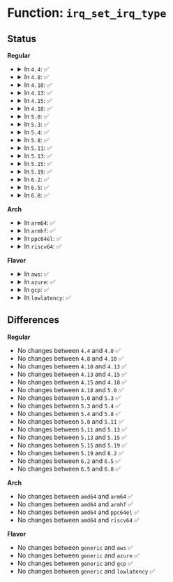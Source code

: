 # Function: <code>irq_set_irq_type</code>

## Status
<b>Regular</b>
<ul>
<li>
<details>
<summary>In <code>4.4</code>: ✅</summary>

```c
int irq_set_irq_type(unsigned int irq, unsigned int type);
```

**Collision:** Unique Global

**Inline:** No

**Transformation:** False

**Instances:**

```
In kernel/irq/chip.c (ffffffff810dda90)
Location: kernel/irq/chip.c:70
Inline: False
Direct callers:
  - kernel/irq/irqdomain.c:irq_create_fwspec_mapping
  - drivers/gpio/gpiolib.c:gpiochip_irq_map
  - drivers/mfd/tps65912-irq.c:tps65912_irq_init
  - drivers/mfd/ezx-pcap.c:ezx_pcap_probe
```
**Symbols:**

```
ffffffff810dda90-ffffffff810ddb16: irq_set_irq_type (STB_GLOBAL)
```
</details>
</li>
<li>
<details>
<summary>In <code>4.8</code>: ✅</summary>

```c
int irq_set_irq_type(unsigned int irq, unsigned int type);
```

**Collision:** Unique Global

**Inline:** No

**Transformation:** False

**Instances:**

```
In kernel/irq/chip.c (ffffffff810e32a0)
Location: kernel/irq/chip.c:70
Inline: False
Direct callers:
  - drivers/gpio/gpiolib.c:gpiochip_irq_map
  - drivers/gpio/gpiolib-acpi.c:acpi_dev_gpio_irq_get
  - drivers/mfd/ezx-pcap.c:ezx_pcap_probe
```
**Symbols:**

```
ffffffff810e32a0-ffffffff810e3327: irq_set_irq_type (STB_GLOBAL)
```
</details>
</li>
<li>
<details>
<summary>In <code>4.10</code>: ✅</summary>

```c
int irq_set_irq_type(unsigned int irq, unsigned int type);
```

**Collision:** Unique Global

**Inline:** No

**Transformation:** False

**Instances:**

```
In kernel/irq/chip.c (ffffffff810e9b60)
Location: kernel/irq/chip.c:70
Inline: False
Direct callers:
  - drivers/gpio/gpiolib.c:gpiochip_irq_map
  - drivers/gpio/gpiolib-acpi.c:acpi_dev_gpio_irq_get
  - drivers/mfd/ezx-pcap.c:ezx_pcap_probe
```
**Symbols:**

```
ffffffff810e9b60-ffffffff810e9be4: irq_set_irq_type (STB_GLOBAL)
```
</details>
</li>
<li>
<details>
<summary>In <code>4.13</code>: ✅</summary>

```c
int irq_set_irq_type(unsigned int irq, unsigned int type);
```

**Collision:** Unique Global

**Inline:** No

**Transformation:** False

**Instances:**

```
In kernel/irq/chip.c (ffffffff810e9080)
Location: kernel/irq/chip.c:70
Inline: False
Direct callers:
  - drivers/gpio/gpiolib.c:gpiochip_irq_map
  - drivers/gpio/gpiolib-acpi.c:acpi_dev_gpio_irq_get
  - drivers/mfd/ezx-pcap.c:ezx_pcap_probe
```
**Symbols:**

```
ffffffff810e9080-ffffffff810e9104: irq_set_irq_type (STB_GLOBAL)
```
</details>
</li>
<li>
<details>
<summary>In <code>4.15</code>: ✅</summary>

```c
int irq_set_irq_type(unsigned int irq, unsigned int type);
```

**Collision:** Unique Global

**Inline:** No

**Transformation:** False

**Instances:**

```
In kernel/irq/chip.c (ffffffff810f14e0)
Location: kernel/irq/chip.c:70
Inline: False
Direct callers:
  - drivers/gpio/gpiolib.c:gpiochip_irq_map
  - drivers/gpio/gpiolib-acpi.c:acpi_dev_gpio_irq_get
  - drivers/mfd/ezx-pcap.c:ezx_pcap_probe
```
**Symbols:**

```
ffffffff810f14e0-ffffffff810f1564: irq_set_irq_type (STB_GLOBAL)
```
</details>
</li>
<li>
<details>
<summary>In <code>4.18</code>: ✅</summary>

```c
int irq_set_irq_type(unsigned int irq, unsigned int type);
```

**Collision:** Unique Global

**Inline:** No

**Transformation:** False

**Instances:**

```
In kernel/irq/chip.c (ffffffff810f9920)
Location: kernel/irq/chip.c:68
Inline: False
Direct callers:
  - drivers/gpio/gpiolib.c:gpiochip_irq_map
  - drivers/gpio/gpiolib-acpi.c:acpi_dev_gpio_irq_get
  - drivers/mfd/ezx-pcap.c:ezx_pcap_probe
```
**Symbols:**

```
ffffffff810f9920-ffffffff810f99a4: irq_set_irq_type (STB_GLOBAL)
```
</details>
</li>
<li>
<details>
<summary>In <code>5.0</code>: ✅</summary>

```c
int irq_set_irq_type(unsigned int irq, unsigned int type);
```

**Collision:** Unique Global

**Inline:** No

**Transformation:** False

**Instances:**

```
In kernel/irq/chip.c (ffffffff811050d0)
Location: kernel/irq/chip.c:68
Inline: False
Direct callers:
  - drivers/gpio/gpiolib.c:gpiochip_irq_map
  - drivers/gpio/gpiolib-acpi.c:acpi_dev_gpio_irq_get
  - drivers/mfd/ezx-pcap.c:ezx_pcap_probe
```
**Symbols:**

```
ffffffff811050d0-ffffffff81105154: irq_set_irq_type (STB_GLOBAL)
```
</details>
</li>
<li>
<details>
<summary>In <code>5.3</code>: ✅</summary>

```c
int irq_set_irq_type(unsigned int irq, unsigned int type);
```

**Collision:** Unique Global

**Inline:** No

**Transformation:** False

**Instances:**

```
In kernel/irq/chip.c (ffffffff8110e3b0)
Location: kernel/irq/chip.c:68
Inline: False
Direct callers:
  - drivers/gpio/gpiolib.c:gpiochip_irq_map
  - drivers/gpio/gpiolib-acpi.c:acpi_dev_gpio_irq_get
  - drivers/mfd/ezx-pcap.c:ezx_pcap_probe
```
**Symbols:**

```
ffffffff8110e3b0-ffffffff8110e436: irq_set_irq_type (STB_GLOBAL)
```
</details>
</li>
<li>
<details>
<summary>In <code>5.4</code>: ✅</summary>

```c
int irq_set_irq_type(unsigned int irq, unsigned int type);
```

**Collision:** Unique Global

**Inline:** No

**Transformation:** False

**Instances:**

```
In kernel/irq/chip.c (ffffffff8111a670)
Location: kernel/irq/chip.c:68
Inline: False
Direct callers:
  - drivers/gpio/gpiolib.c:gpiochip_irq_map
  - drivers/gpio/gpiolib-acpi.c:acpi_dev_gpio_irq_get
  - drivers/mfd/ezx-pcap.c:ezx_pcap_probe
```
**Symbols:**

```
ffffffff8111a670-ffffffff8111a6f6: irq_set_irq_type (STB_GLOBAL)
```
</details>
</li>
<li>
<details>
<summary>In <code>5.8</code>: ✅</summary>

```c
int irq_set_irq_type(unsigned int irq, unsigned int type);
```

**Collision:** Unique Global

**Inline:** No

**Transformation:** False

**Instances:**

```
In kernel/irq/chip.c (ffffffff811266f0)
Location: kernel/irq/chip.c:68
Inline: False
Direct callers:
  - drivers/gpio/gpiolib.c:gpiochip_irq_map
  - drivers/gpio/gpiolib-acpi.c:acpi_dev_gpio_irq_get
  - drivers/mfd/ezx-pcap.c:ezx_pcap_probe
```
**Symbols:**

```
ffffffff811266f0-ffffffff81126776: irq_set_irq_type (STB_GLOBAL)
```
</details>
</li>
<li>
<details>
<summary>In <code>5.11</code>: ✅</summary>

```c
int irq_set_irq_type(unsigned int irq, unsigned int type);
```

**Collision:** Unique Global

**Inline:** No

**Transformation:** False

**Instances:**

```
In kernel/irq/chip.c (ffffffff81122320)
Location: kernel/irq/chip.c:68
Inline: False
Direct callers:
  - drivers/gpio/gpiolib.c:gpiochip_irq_map
  - drivers/gpio/gpiolib-acpi.c:acpi_dev_gpio_irq_get_by
  - drivers/mfd/ezx-pcap.c:ezx_pcap_probe
```
**Symbols:**

```
ffffffff81122320-ffffffff811223a6: irq_set_irq_type (STB_GLOBAL)
```
</details>
</li>
<li>
<details>
<summary>In <code>5.13</code>: ✅</summary>

```c
int irq_set_irq_type(unsigned int irq, unsigned int type);
```

**Collision:** Unique Global

**Inline:** No

**Transformation:** False

**Instances:**

```
In kernel/irq/chip.c (ffffffff811226a0)
Location: kernel/irq/chip.c:68
Inline: False
Direct callers:
  - drivers/gpio/gpiolib.c:gpiochip_irq_map
  - drivers/gpio/gpiolib-acpi.c:acpi_dev_gpio_irq_get_by
  - drivers/mfd/ezx-pcap.c:ezx_pcap_probe
```
**Symbols:**

```
ffffffff811226a0-ffffffff81122726: irq_set_irq_type (STB_GLOBAL)
```
</details>
</li>
<li>
<details>
<summary>In <code>5.15</code>: ✅</summary>

```c
int irq_set_irq_type(unsigned int irq, unsigned int type);
```

**Collision:** Unique Global

**Inline:** No

**Transformation:** False

**Instances:**

```
In kernel/irq/chip.c (ffffffff81142c50)
Location: kernel/irq/chip.c:68
Inline: False
Direct callers:
  - drivers/gpio/gpiolib.c:gpiochip_irq_map
  - drivers/gpio/gpiolib-acpi.c:acpi_dev_gpio_irq_get_by
  - drivers/mfd/ezx-pcap.c:ezx_pcap_probe
```
**Symbols:**

```
ffffffff81142c50-ffffffff81142cd6: irq_set_irq_type (STB_GLOBAL)
```
</details>
</li>
<li>
<details>
<summary>In <code>5.19</code>: ✅</summary>

```c
int irq_set_irq_type(unsigned int irq, unsigned int type);
```

**Collision:** Unique Global

**Inline:** No

**Transformation:** False

**Instances:**

```
In kernel/irq/chip.c (ffffffff81166910)
Location: kernel/irq/chip.c:65
Inline: False
Direct callers:
  - drivers/gpio/gpiolib.c:gpiochip_irq_map
  - drivers/gpio/gpiolib-acpi.c:acpi_dev_gpio_irq_get_by
  - drivers/mfd/ezx-pcap.c:ezx_pcap_probe
```
**Symbols:**

```
ffffffff81166910-ffffffff811669a8: irq_set_irq_type (STB_GLOBAL)
```
</details>
</li>
<li>
<details>
<summary>In <code>6.2</code>: ✅</summary>

```c
int irq_set_irq_type(unsigned int irq, unsigned int type);
```

**Collision:** Unique Global

**Inline:** No

**Transformation:** False

**Instances:**

```
In kernel/irq/chip.c (ffffffff8119abd0)
Location: kernel/irq/chip.c:65
Inline: False
Direct callers:
  - drivers/gpio/gpiolib.c:gpiochip_irq_map
  - drivers/gpio/gpiolib-acpi.c:acpi_dev_gpio_irq_wake_get_by
  - drivers/mfd/ezx-pcap.c:ezx_pcap_probe
```
**Symbols:**

```
ffffffff8119abd0-ffffffff8119ac68: irq_set_irq_type (STB_GLOBAL)
```
</details>
</li>
<li>
<details>
<summary>In <code>6.5</code>: ✅</summary>

```c
int irq_set_irq_type(unsigned int irq, unsigned int type);
```

**Collision:** Unique Global

**Inline:** No

**Transformation:** False

**Instances:**

```
In kernel/irq/chip.c (ffffffff811ac930)
Location: kernel/irq/chip.c:65
Inline: False
Direct callers:
  - drivers/gpio/gpiolib.c:gpiochip_irq_map
  - drivers/gpio/gpiolib-acpi.c:acpi_dev_gpio_irq_wake_get_by
  - drivers/mfd/ezx-pcap.c:ezx_pcap_probe
```
**Symbols:**

```
ffffffff811ac930-ffffffff811ac9c8: irq_set_irq_type (STB_GLOBAL)
```
</details>
</li>
<li>
<details>
<summary>In <code>6.8</code>: ✅</summary>

```c
int irq_set_irq_type(unsigned int irq, unsigned int type);
```

**Collision:** Unique Global

**Inline:** No

**Transformation:** False

**Instances:**

```
In kernel/irq/chip.c (ffffffff811bc530)
Location: kernel/irq/chip.c:65
Inline: False
Direct callers:
  - drivers/gpio/gpiolib.c:gpiochip_irq_map
  - drivers/gpio/gpiolib-acpi.c:acpi_dev_gpio_irq_wake_get_by
  - drivers/mfd/ezx-pcap.c:ezx_pcap_probe
```
**Symbols:**

```
ffffffff811bc530-ffffffff811bc5c8: irq_set_irq_type (STB_GLOBAL)
```
</details>
</li>
</ul>
<b>Arch</b>
<ul>
<li>
<details>
<summary>In <code>arm64</code>: ✅</summary>

```c
int irq_set_irq_type(unsigned int irq, unsigned int type);
```

**Collision:** Unique Global

**Inline:** No

**Transformation:** False

**Instances:**

```
In kernel/irq/chip.c (ffff80001017dd10)
Location: kernel/irq/chip.c:68
Inline: False
Direct callers:
  - drivers/gpio/gpiolib.c:gpiochip_irq_map
  - drivers/gpio/gpiolib-acpi.c:acpi_dev_gpio_irq_get
  - drivers/gpio/gpio-davinci.c:davinci_gpio_irq_map
  - drivers/mfd/ezx-pcap.c:ezx_pcap_probe
```
**Symbols:**

```
ffff80001017dd10-ffff80001017ddac: irq_set_irq_type (STB_GLOBAL)
```
</details>
</li>
<li>
<details>
<summary>In <code>armhf</code>: ✅</summary>

```c
int irq_set_irq_type(unsigned int irq, unsigned int type);
```

**Collision:** Unique Global

**Inline:** No

**Transformation:** False

**Instances:**

```
In kernel/irq/chip.c (c03ce51c)
Location: kernel/irq/chip.c:68
Inline: False
Direct callers:
  - drivers/gpio/gpiolib.c:gpiochip_irq_map
  - drivers/gpio/gpio-htc-egpio.c:egpio_probe
  - drivers/mfd/asic3.c:asic3_probe
  - drivers/mfd/t7l66xb.c:t7l66xb_probe
  - drivers/mfd/tc6393xb.c:tc6393xb_probe
  - drivers/mfd/ezx-pcap.c:ezx_pcap_probe
  - drivers/staging/emxx_udc/emxx_udc.c:nbu2ss_drv_probe
```
**Symbols:**

```
c03ce51c-c03ce5b4: irq_set_irq_type (STB_GLOBAL)
```
</details>
</li>
<li>
<details>
<summary>In <code>ppc64el</code>: ✅</summary>

```c
int irq_set_irq_type(unsigned int irq, unsigned int type);
```

**Collision:** Unique Global

**Inline:** No

**Transformation:** False

**Instances:**

```
In kernel/irq/chip.c (c0000000001d8630)
Location: kernel/irq/chip.c:68
Inline: False
Direct callers:
  - arch/powerpc/kernel/pci-common.c:pcibios_setup_device
  - arch/powerpc/sysdev/mpic.c:mpic_host_map
  - arch/powerpc/sysdev/mpic_u3msi.c:u3msi_setup_msi_irqs
  - drivers/gpio/gpiolib.c:gpiochip_irq_map
  - drivers/mfd/ezx-pcap.c:ezx_pcap_probe
```
**Symbols:**

```
c0000000001d8630-c0000000001d86e8: irq_set_irq_type (STB_GLOBAL)
```
</details>
</li>
<li>
<details>
<summary>In <code>riscv64</code>: ✅</summary>

```c
int irq_set_irq_type(unsigned int irq, unsigned int type);
```

**Collision:** Unique Global

**Inline:** No

**Transformation:** False

**Instances:**

```
In kernel/irq/chip.c (ffffffe0001168d6)
Location: kernel/irq/chip.c:68
Inline: False
Direct callers:
  - drivers/gpio/gpiolib.c:gpiochip_irq_map
  - drivers/mfd/ezx-pcap.c:ezx_pcap_probe
```
**Symbols:**

```
ffffffe0001168d6-ffffffe00011693a: irq_set_irq_type (STB_GLOBAL)
```
</details>
</li>
</ul>
<b>Flavor</b>
<ul>
<li>
<details>
<summary>In <code>aws</code>: ✅</summary>

```c
int irq_set_irq_type(unsigned int irq, unsigned int type);
```

**Collision:** Unique Global

**Inline:** No

**Transformation:** False

**Instances:**

```
In kernel/irq/chip.c (ffffffff81112c50)
Location: kernel/irq/chip.c:68
Inline: False
Direct callers:
  - drivers/gpio/gpiolib.c:gpiochip_irq_map
  - drivers/gpio/gpiolib-acpi.c:acpi_dev_gpio_irq_get
  - drivers/mfd/ezx-pcap.c:ezx_pcap_probe
```
**Symbols:**

```
ffffffff81112c50-ffffffff81112cd6: irq_set_irq_type (STB_GLOBAL)
```
</details>
</li>
<li>
<details>
<summary>In <code>azure</code>: ✅</summary>

```c
int irq_set_irq_type(unsigned int irq, unsigned int type);
```

**Collision:** Unique Global

**Inline:** No

**Transformation:** False

**Instances:**

```
In kernel/irq/chip.c (ffffffff81103970)
Location: kernel/irq/chip.c:68
Inline: False
Direct callers:
  - drivers/gpio/gpiolib.c:gpiochip_irq_map
  - drivers/gpio/gpiolib-acpi.c:acpi_dev_gpio_irq_get
  - drivers/mfd/ezx-pcap.c:ezx_pcap_probe
```
**Symbols:**

```
ffffffff81103970-ffffffff811039f6: irq_set_irq_type (STB_GLOBAL)
```
</details>
</li>
<li>
<details>
<summary>In <code>gcp</code>: ✅</summary>

```c
int irq_set_irq_type(unsigned int irq, unsigned int type);
```

**Collision:** Unique Global

**Inline:** No

**Transformation:** False

**Instances:**

```
In kernel/irq/chip.c (ffffffff81110b40)
Location: kernel/irq/chip.c:68
Inline: False
Direct callers:
  - drivers/gpio/gpiolib.c:gpiochip_irq_map
  - drivers/gpio/gpiolib-acpi.c:acpi_dev_gpio_irq_get
  - drivers/mfd/ezx-pcap.c:ezx_pcap_probe
```
**Symbols:**

```
ffffffff81110b40-ffffffff81110bc6: irq_set_irq_type (STB_GLOBAL)
```
</details>
</li>
<li>
<details>
<summary>In <code>lowlatency</code>: ✅</summary>

```c
int irq_set_irq_type(unsigned int irq, unsigned int type);
```

**Collision:** Unique Global

**Inline:** No

**Transformation:** False

**Instances:**

```
In kernel/irq/chip.c (ffffffff8111c0c0)
Location: kernel/irq/chip.c:68
Inline: False
Direct callers:
  - drivers/gpio/gpiolib.c:gpiochip_irq_map
  - drivers/gpio/gpiolib-acpi.c:acpi_dev_gpio_irq_get
  - drivers/mfd/ezx-pcap.c:ezx_pcap_probe
```
**Symbols:**

```
ffffffff8111c0c0-ffffffff8111c146: irq_set_irq_type (STB_GLOBAL)
```
</details>
</li>
</ul>

## Differences
<b>Regular</b>
<ul>
<li>
No changes between <code>4.4</code> and <code>4.8</code> ✅
</li>
<li>
No changes between <code>4.8</code> and <code>4.10</code> ✅
</li>
<li>
No changes between <code>4.10</code> and <code>4.13</code> ✅
</li>
<li>
No changes between <code>4.13</code> and <code>4.15</code> ✅
</li>
<li>
No changes between <code>4.15</code> and <code>4.18</code> ✅
</li>
<li>
No changes between <code>4.18</code> and <code>5.0</code> ✅
</li>
<li>
No changes between <code>5.0</code> and <code>5.3</code> ✅
</li>
<li>
No changes between <code>5.3</code> and <code>5.4</code> ✅
</li>
<li>
No changes between <code>5.4</code> and <code>5.8</code> ✅
</li>
<li>
No changes between <code>5.8</code> and <code>5.11</code> ✅
</li>
<li>
No changes between <code>5.11</code> and <code>5.13</code> ✅
</li>
<li>
No changes between <code>5.13</code> and <code>5.15</code> ✅
</li>
<li>
No changes between <code>5.15</code> and <code>5.19</code> ✅
</li>
<li>
No changes between <code>5.19</code> and <code>6.2</code> ✅
</li>
<li>
No changes between <code>6.2</code> and <code>6.5</code> ✅
</li>
<li>
No changes between <code>6.5</code> and <code>6.8</code> ✅
</li>
</ul>
<b>Arch</b>
<ul>
<li>
No changes between <code>amd64</code> and <code>arm64</code> ✅
</li>
<li>
No changes between <code>amd64</code> and <code>armhf</code> ✅
</li>
<li>
No changes between <code>amd64</code> and <code>ppc64el</code> ✅
</li>
<li>
No changes between <code>amd64</code> and <code>riscv64</code> ✅
</li>
</ul>
<b>Flavor</b>
<ul>
<li>
No changes between <code>generic</code> and <code>aws</code> ✅
</li>
<li>
No changes between <code>generic</code> and <code>azure</code> ✅
</li>
<li>
No changes between <code>generic</code> and <code>gcp</code> ✅
</li>
<li>
No changes between <code>generic</code> and <code>lowlatency</code> ✅
</li>
</ul>

